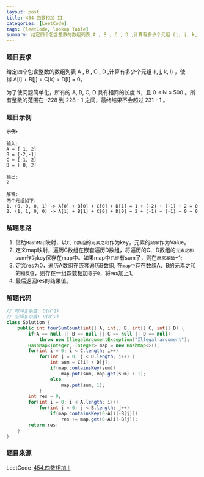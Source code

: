```yaml
---
layout: post
title: 454.四数相加 II
categories: [LeetCode]
tags: [leetCode, lookup Table]
summary: 给定四个包含整数的数组列表 A , B , C , D ,计算有多少个元组 (i, j, k, l) ，使得 A[i] + B[j] + C[k] + D[l] = 0
---
```


### 题目要求
给定四个包含整数的数组列表 A , B , C , D ,计算有多少个元组 (i, j, k, l) ，使得 A[i] + B[j] + C[k] + D[l] = 0。

为了使问题简单化，所有的 A, B, C, D 具有相同的长度 N，且 0 ≤ N ≤ 500 。所有整数的范围在 -228 到 228 - 1 之间，最终结果不会超过 231 - 1 。



### 题目示例
**`示例:`** 
```
输入:
A = [ 1, 2]
B = [-2,-1]
C = [-1, 2]
D = [ 0, 2]

输出:
2

解释:
两个元组如下:
1. (0, 0, 0, 1) -> A[0] + B[0] + C[0] + D[1] = 1 + (-2) + (-1) + 2 = 0
2. (1, 1, 0, 0) -> A[1] + B[1] + C[0] + D[0] = 2 + (-1) + (-1) + 0 = 0
```

### 解题思路
1. 借助`HashMap`映射，以`C、D数组`的`元素之和`作为key，元素的`频率`作为Value。
1. 定义map映射，遍历C数组在嵌套遍历D数组，将遍历的C、D数组的`元素之和`sum作为key保存在map中。如果map中`已经`有sum了，则在`原来基础`+1;
1. 定义res为0，遍历A数组在嵌套遍历B数组, 在`map中`存在数组A、B的元素之和的`相反值`，则存在一组四数相加`等于0`，将res加上1。
1. 最后返回res的结果值。

### 解题代码
```java
// 时间复杂度: O(n^2)
// 空间复杂度: O(n^2)
class Solution {
    public int fourSumCount(int[] A, int[] B, int[] C, int[] D) {
        if(A == null || B == null || C == null || D == null)
            throw new IllegalArgumentException("Illegal argument");
        HashMap<Integer, Integer> map = new HashMap<>();
        for(int i = 0; i < C.length; i++)
            for(int j = 0; j < D.length; j++) {
                int sum = C[i] + D[j];
                if(map.containsKey(sum))
                    map.put(sum, map.get(sum) + 1);
                else
                    map.put(sum, 1);
            }
        int res = 0;
        for(int i = 0; i < A.length; i++)
            for(int j = 0; j < B.length; j++)
                if(map.containsKey(0-A[i]-B[j]))
                    res += map.get(0-A[i]-B[j]);
        return res;
    }
}
```

### 题目来源
LeetCode-[454.四数相加 II](https://leetcode-cn.com/problems/4sum-ii/)

